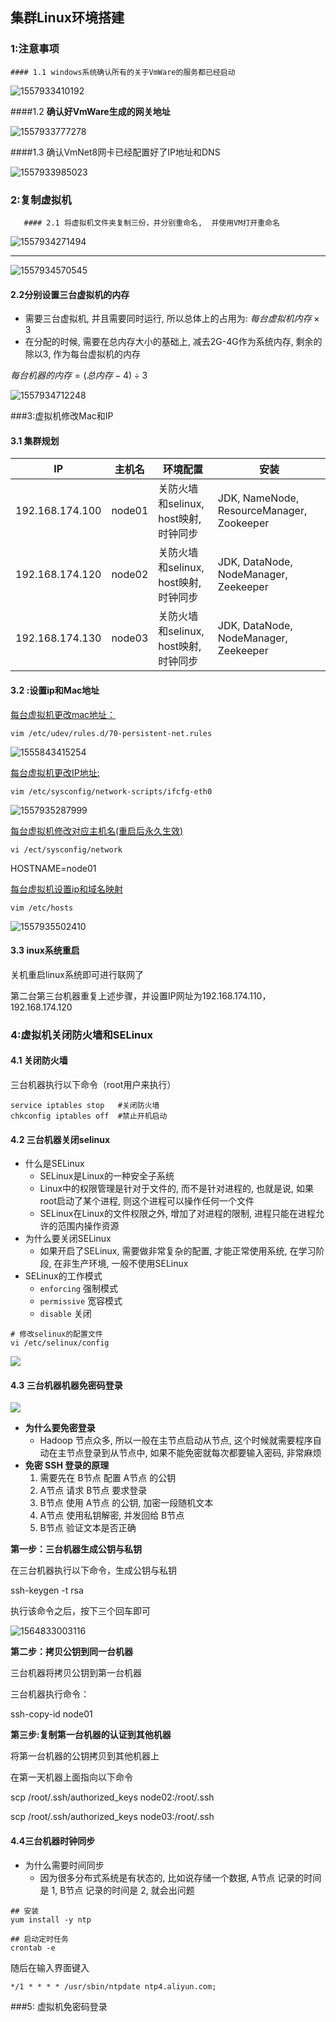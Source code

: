 ## 集群Linux环境搭建

### 1:注意事项 

    #### 1.1 windows系统确认所有的关于VmWare的服务都已经启动

![1557933410192](assets/1557933410192.png)	

####1.2 **确认好VmWare生成的网关地址**

![1557933777278](assets/1557933777278.png)

####1.3 确认VmNet8网卡已经配置好了IP地址和DNS

![1557933985023](assets/1557933985023.png)	

### 2:复制虚拟机

       #### 2.1 将虚拟机文件夹复制三份，并分别重命名,  并使用VM打开重命名

 ![1557934271494](assets/1557934271494.png)

----

 ![1557934570545](assets/1557934570545.png)

#### 2.2分别设置三台虚拟机的内存

* 需要三台虚拟机, 并且需要同时运行, 所以总体上的占用为: $每台虚拟机内存 \times 3$
* 在分配的时候, 需要在总内存大小的基础上, 减去2G-4G作为系统内存, 剩余的除以3, 作为每台虚拟机的内存

$每台机器的内存 = \left ( 总内存 - 4\right ) \div 3$

![1557934712248](assets/1557934712248.png)	

###3:虚拟机修改Mac和IP

 #### 3.1 集群规划

| IP              | 主机名 | 环境配置                              | 安装                                      |
| --------------- | ------ | ------------------------------------- | ----------------------------------------- |
| 192.168.174.100 | node01 | 关防火墙和selinux, host映射, 时钟同步 | JDK, NameNode, ResourceManager, Zookeeper |
| 192.168.174.120 | node02 | 关防火墙和selinux, host映射, 时钟同步 | JDK, DataNode, NodeManager, Zeekeeper     |
| 192.168.174.130 | node03 | 关防火墙和selinux, host映射, 时钟同步 | JDK, DataNode, NodeManager, Zeekeeper     |

####  3.2 :设置ip和Mac地址

[每台虚拟机更改mac地址：]()

  `vim /etc/udev/rules.d/70-persistent-net.rules`

![1555843415254](assets/1555843415254.png)	

[每台虚拟机更改IP地址:]()

 `vim /etc/sysconfig/network-scripts/ifcfg-eth0`

![1557935287999](assets/1557935287999.png)	

[每台虚拟机修改对应主机名(重启后永久生效)]()

`vi /ect/sysconfig/network`

HOSTNAME=node01

[每台虚拟机]()[设置ip和域名映射]()

`vim /etc/hosts`

![1557935502410](assets/1557935502410.png)	

#### 3.3 inux系统重启

关机重启linux系统即可进行联网了

第二台第三台机器重复上述步骤，并设置IP网址为192.168.174.110，192.168.174.120

### 4:虚拟机关闭防火墙和SELinux

#### 4.1 关闭防火墙

三台机器执行以下命令（root用户来执行）

```shell
service iptables stop   #关闭防火墙
chkconfig iptables off  #禁止开机启动
```

#### 4.2 三台机器关闭selinux

- 什么是SELinux
  - SELinux是Linux的一种安全子系统
  - Linux中的权限管理是针对于文件的, 而不是针对进程的, 也就是说, 如果root启动了某个进程, 则这个进程可以操作任何一个文件
  - SELinux在Linux的文件权限之外, 增加了对进程的限制, 进程只能在进程允许的范围内操作资源
- 为什么要关闭SELinux
  - 如果开启了SELinux, 需要做非常复杂的配置, 才能正常使用系统, 在学习阶段, 在非生产环境, 一般不使用SELinux
- SELinux的工作模式
  - `enforcing` 强制模式
  - `permissive` 宽容模式
  - `disable` 关闭

```shell
# 修改selinux的配置文件
vi /etc/selinux/config
```

![](http://ppw6n93dt.bkt.clouddn.com/6b11cb76b1d552e45897dd8fa169a913.png)

#### 4.3 三台机器机器免密码登录

![](http://ppw6n93dt.bkt.clouddn.com/14a46cf59277a5b8a11f7426ec795a25.png)

- **为什么要免密登录**
  - Hadoop 节点众多, 所以一般在主节点启动从节点, 这个时候就需要程序自动在主节点登录到从节点中, 如果不能免密就每次都要输入密码, 非常麻烦
- **免密 SSH 登录的原理**
  1. 需要先在 B节点 配置 A节点 的公钥
  2. A节点 请求 B节点 要求登录
  3. B节点 使用 A节点 的公钥, 加密一段随机文本
  4. A节点 使用私钥解密, 并发回给 B节点
  5. B节点 验证文本是否正确

**第一步：三台机器生成公钥与私钥**

在三台机器执行以下命令，生成公钥与私钥

ssh-keygen -t rsa

执行该命令之后，按下三个回车即可

![1564833003116](assets/1564833003116.png)	

**第二步：拷贝公钥到同一台机器**

三台机器将拷贝公钥到第一台机器

三台机器执行命令：

ssh-copy-id node01

 **第三步:复制第一台机器的认证到其他机器**

将第一台机器的公钥拷贝到其他机器上

在第一天机器上面指向以下命令

scp /root/.ssh/authorized_keys node02:/root/.ssh

scp /root/.ssh/authorized_keys node03:/root/.ssh

#### 4.4三台机器时钟同步

- 为什么需要时间同步
  - 因为很多分布式系统是有状态的, 比如说存储一个数据, A节点 记录的时间是 1, B节点 记录的时间是 2, 就会出问题

```shell
## 安装
yum install -y ntp

## 启动定时任务
crontab -e
```

随后在输入界面键入

```shell
*/1 * * * * /usr/sbin/ntpdate ntp4.aliyun.com;
```

###5: 虚拟机免密码登录